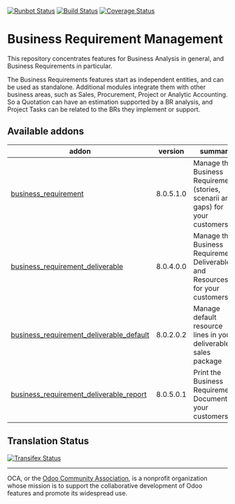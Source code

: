 [![Runbot Status](https://runbot.odoo-community.org/runbot/badge/flat/222/8.0.svg)](https://runbot.odoo-community.org/runbot/repo/github-com-oca-business-requirement-222)
[![Build Status](https://travis-ci.org/OCA/business-requirement.svg?branch=8.0)](https://travis-ci.org/OCA/business-requirement)
[![Coverage Status](https://coveralls.io/repos/OCA/business-requirement/badge.svg?branch=8.0&service=github)](https://coveralls.io/github/OCA/business-requirement?branch=8.0)

# Business Requirement Management

This repository concentrates features for Business Analysis in general, and Business Requirements in particular.

The Business Requirements features start as independent entities, and can be used as standalone.
Additional modules integrate them with other business areas, such as Sales, Procurement, Project or Analytic Accounting.
So a Quotation can have an estimation supported by a BR analysis, and Project Tasks can be related to the BRs they implement or support.


[//]: # (addons)
Available addons
----------------
addon | version | summary
--- | --- | ---
[business_requirement](business_requirement/) | 8.0.5.1.0 | Manage the Business Requirements (stories, scenarii and gaps) for your customers
[business_requirement_deliverable](business_requirement_deliverable/) | 8.0.4.0.0 | Manage the Business Requirement Deliverables and Resources for your customers
[business_requirement_deliverable_default](business_requirement_deliverable_default/) | 8.0.2.0.2 | Manage default resource lines in your deliverable sales package
[business_requirement_deliverable_report](business_requirement_deliverable_report/) | 8.0.5.0.1 | Print the Business Requirement Document for your customers

[//]: # (end addons)

Translation Status
------------------
[![Transifex Status](https://www.transifex.com/projects/p/OCA-business-requirement-8-0/chart/image_png)](https://www.transifex.com/projects/p/OCA-business-requirement-8-0)

----

OCA, or the [Odoo Community Association](http://odoo-community.org/), is a nonprofit organization whose
mission is to support the collaborative development of Odoo features and
promote its widespread use.

